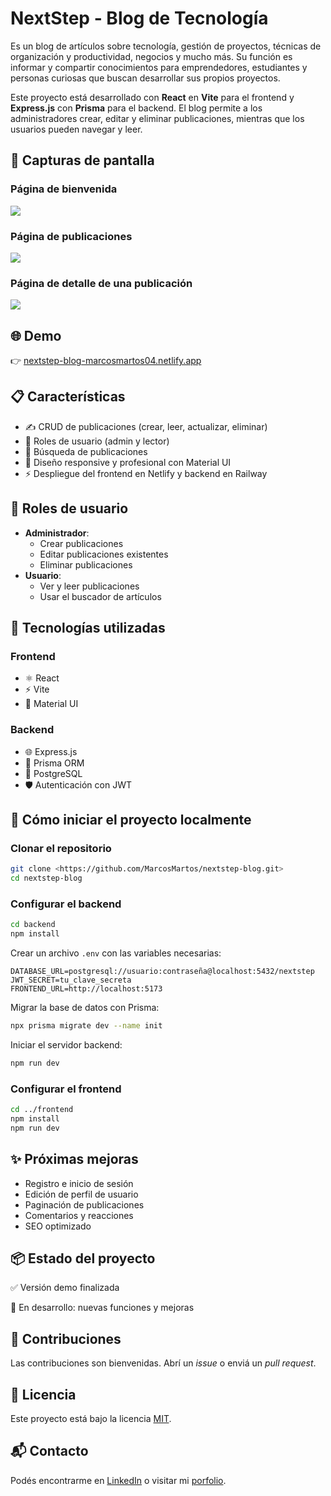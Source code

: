 # NextStep - Blog de Tecnología

Es un blog de artículos sobre tecnología, gestión de proyectos, técnicas de organización y productividad, negocios y mucho más. Su función es informar y compartir conocimientos para emprendedores, estudiantes y personas curiosas que buscan desarrollar sus propios proyectos.

Este proyecto está desarrollado con **React** en **Vite** para el frontend y **Express.js** con **Prisma** para el backend. El blog permite a los administradores crear, editar y eliminar publicaciones, mientras que los usuarios pueden navegar y leer.


## 📸 Capturas de pantalla

### Página de bienvenida

![](https://res.cloudinary.com/df4ghpsiz/image/upload/v1744412403/home_nnpa0q.png)

### Página de publicaciones

![](https://res.cloudinary.com/df4ghpsiz/image/upload/v1744412412/pagepost_fvdrtn.png)

### Página de detalle de una publicación

![](https://res.cloudinary.com/df4ghpsiz/image/upload/v1744412419/post_jtawpn.png)


## 🌐 Demo

👉 [nextstep-blog-marcosmartos04.netlify.app](https://nextstep-blog-marcosmartos04.netlify.app/)


## 📋 Características

- ✍️ CRUD de publicaciones (crear, leer, actualizar, eliminar)
- 🔐 Roles de usuario (admin y lector)
- 🔎 Búsqueda de publicaciones
- 💅 Diseño responsive y profesional con Material UI
- ⚡ Despliegue del frontend en Netlify y backend en Railway


## 👥 Roles de usuario

- **Administrador**:
    - Crear publicaciones
    - Editar publicaciones existentes
    - Eliminar publicaciones
- **Usuario**:
    - Ver y leer publicaciones
    - Usar el buscador de artículos


## 🧰 Tecnologías utilizadas

### Frontend

- ⚛️ React
- ⚡ Vite
- 🎨 Material UI

### Backend

- 🌐 Express.js
- 🔄 Prisma ORM
- 🐘 PostgreSQL
- 🛡️ Autenticación con JWT


## 🧪 Cómo iniciar el proyecto localmente

### Clonar el repositorio

```bash
git clone <https://github.com/MarcosMartos/nextstep-blog.git>
cd nextstep-blog

```

### Configurar el backend

```bash
cd backend
npm install

```

Crear un archivo `.env` con las variables necesarias:

```
DATABASE_URL=postgresql://usuario:contraseña@localhost:5432/nextstep
JWT_SECRET=tu_clave_secreta
FRONTEND_URL=http://localhost:5173

```

Migrar la base de datos con Prisma:

```bash
npx prisma migrate dev --name init

```

Iniciar el servidor backend:

```bash
npm run dev

```

### Configurar el frontend

```bash
cd ../frontend
npm install
npm run dev

```


## ✨ Próximas mejoras

- Registro e inicio de sesión
- Edición de perfil de usuario
- Paginación de publicaciones
- Comentarios y reacciones
- SEO optimizado


## 📦 Estado del proyecto

✅ Versión demo finalizada

🔧 En desarrollo: nuevas funciones y mejoras


## 🤝 Contribuciones

Las contribuciones son bienvenidas. Abrí un *issue* o enviá un *pull request*.


## 📄 Licencia

Este proyecto está bajo la licencia [MIT](https://www.notion.so/LICENSE).


## 📬 Contacto

Podés encontrarme en [LinkedIn](https://www.linkedin.com/in/marcos-martos-080305239/) o visitar mi [porfolio](https://marcosmartos-desarrollador-fullstack.netlify.app/).
